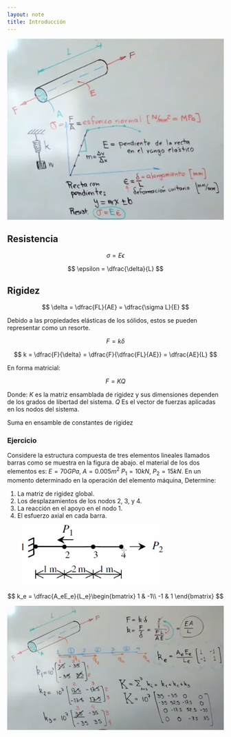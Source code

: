 ```yaml
---
layout: note
title: Introducción
---
```


![d0efebd325fd77a8c841dd25ca3eefda.png](../../img/425c86d1da8b4881a00e8ca64d42183d.png)
## Resistencia

$$
\sigma = E\epsilon
$$

$$
\epsilon = \dfrac{\delta}{L}
$$

## Rigidez

$$
\delta = \dfrac{FL}{AE} = \dfrac{\sigma L}{E}
$$


Debido a las propiedades elásticas de los sólidos, estos se pueden representar como un resorte.

$$
F = k\delta
$$

$$
k = \dfrac{F}{\delta} = \dfrac{F}{\dfrac{FL}{AE}} = \dfrac{AE}{L}
$$


En forma matricial:

$$
F = KQ
$$

Donde:
$K$ es la matriz ensamblada de rigidez y sus dimensiones dependen de los grados de libertad del sistema.
$Q$ Es el vector de fuerzas aplicadas en los nodos del sistema.

Suma en ensamble de constantes de rigidez
### Ejercicio
Considere la estructura compuesta de tres elementos lineales llamados barras como se muestra en la figura de abajo. el material de los dos elementos es: $E=70GPa$, $A=0.005m^2$ $P_1 = 10kN$, $P_2 = 15kN$. En un momento determinado en la operación del elemento máquina, Determine:
1. La matriz de rigidez global.
2. Los desplazamientos de los nodos 2, 3, y 4.
3. La reacción en el apoyo en el nodo 1.
4. El esfuerzo axial en cada barra.
![fb46060b720afbcafe134a5567e4f73c.png](../../img/e267773b123c4a159752522cf351654f.png)

$$
k_e = \dfrac{A_eE_e}{L_e}\begin{bmatrix}
1 & -1\\
-1 & 1
\end{bmatrix}
$$

![0b4b18f0a4c41c80ec934b7e63387cfa.png](../../img/8e7dcb79dc4441d88b4a659f92f54246.png)